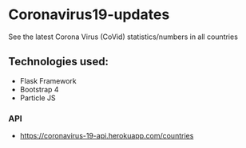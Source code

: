 # Coronavirus19-updates
See the latest Corona Virus (CoVid) statistics/numbers in all countries

## Technologies used:
- Flask Framework
- Bootstrap 4
- Particle JS

### API
- https://coronavirus-19-api.herokuapp.com/countries